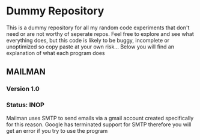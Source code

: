# Dummy Repository

This is a dummy repository for all my random code experiments that don't need or are not worthy of seperate repos. Feel free to explore and see what everything does, but this code is likely to be buggy, incomplete or unoptimized so copy paste at your own risk... Below you will find an explanation of what each program does

## MAILMAN
### Version 1.0
### Status: INOP

Mailman uses SMTP to send emails via a gmail account created specifically for this reason. Google has terminated support for SMTP therefore you will get an error if you try to use the program